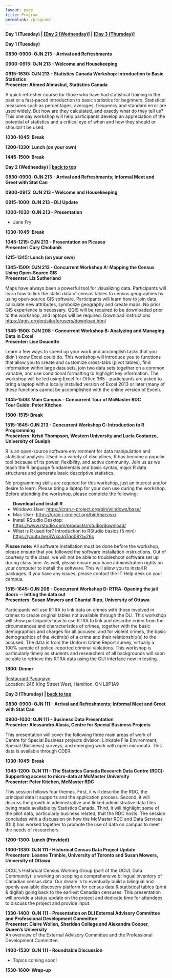 ```yaml
---
layout: page
title: Program
permalink: /program/
---
```


<p><b><a name="day-one">Day 1 (Tuesday)</a> | <a href="#day-two">[Day 2 (Wednesday)]</a> | <a href="#day-three">[Day 3 (Thursday)]</a></b>
</p>

<p>
<b>Day 1 (Tuesday)</b><p>
	
<table>
 <thead>
    <tr>
    </tr>
 </thead>
<tbody>
   <tr>   
	   <b><a name="1-1">0830-0900: OJN 213 - Arrival and Refreshments</a></b> <br>
</tr>
<p>
<tr>
	<b><a name="1-2">0900-0915: OJN 213 - Welcome and Housekeeping</a></b><br>

</tr>	
<p>
<tr>
	<b><a name="1-3">0915-1630: OJN 213 - Statistics Canada Workshop: Introduction to Basic Statistics</a><br>
Presenter: Ahmed Almaskut, Statistics Canada</b>	
<p>A quick refresher course for those who have had statistical training in the past or a fast-paced introduction to basic statistics for beginners. Statistical measures such as percentages, averages, frequency and standard error are used widely. But how are they calculated, and exactly what do they tell us? This one day workshop will help participants develop an appreciation of the potential of statistics and a critical eye of when and how they should or shouldn't be used.</p>
</tr>	
<p>
<tr>
	<b><a name="1-4">1030-1045: Break</a></b><br>
</tr>
<p>
<tr>
	<b><a name="1-6">1200-1330: Lunch (on your own)</a></b><br>
</tr>
<p>
<tr>
	<b><a name="1-8">1445-1500: Break</a></b><br>
</tr>
<p>
<p><p>
<tr>
<p><b><a name="day-two">Day 2 (Wednesday)</a> | <a href="#day-one">back to top</a></b></p>

</tr>

<p>
	
<tr>
<b><a name="2-1">0830-0900: OJN 213 - Arrival and Refreshments; Informal Meet and Greet with Stat Can</a></b><br>

</tr>
<p>
	
<tr>
<b><a name="2-2">0900-0915: OJN 213 - Welcome and Housekeeping</a></b><br>

</tr>
<p>

<tr>
<b><a name="2-3">0915-1000: OJN 213 - DLI Update</a></b><br>
</tr>

<p>

<tr>
<b><a name="2-4">1000-1030: OJN 213 - Presentation</a></b><br>

- Jane Fry
</tr>

<p>

<tr>
<b><a name="2-5">1030-1045: Break</a></b><br>
	
</tr>

<p>

<tr>
<b><a name="2-6">1045-1215: OJN 213 - Presentation on Picasso</a><br>
Presenter: Cory Chobanik</b>

</tr>

<p>

<tr>
<b><a name="2-7">1215-1345: Lunch (on your own)</a></b><br>

</tr>

<p>

<tr>
<b><a name="2-8a">1345-1500: OJN 213 - Concurrent Workshop A: Mapping the Census Using Open-Source GIS</a><br>
Presenter: Liz Sutherland</b>
<p>Maps have always been a powerful tool for visualizing data. Participants will learn how to link the static data of census tables to census geographies by using open-source GIS software. Participants will learn how to join data, calculate new attributes, symbolize geography and create maps. No prior GIS experience is necessary. QGIS will be required to be downloaded prior to the workshop, and laptops will be required. Download instructions <a href="https://qgis.org/en/site/forusers/download.html">https://qgis.org/en/site/forusers/download.html</a></p>

</tr>

<p>

<tr>
<b><a name="2-8b">1345-1500: OJN 208 - 	Concurrent Workshop B: Analyzing and Managing Data in Excel</a><br>
Presenter: Lise Doucette</b>
<p>Learn a few ways to speed up your work and accomplish tasks that you didn’t know Excel could do.  This workshop will introduce you to functions that allow you to create and customize cross-tabs (pivot tables), find information within large data sets, join two data sets together on a common variable, and use conditional formatting to highlight key information.  The workshop will be led using Excel for Office 365 – participants are asked to bring a laptop with a locally installed version of Excel 2013 or later (many of these functions cannot be accomplished with the online version of Excel).</p>

</tr>

<p>

<tr>
<b><a name="2-8c">1345-1500: Main Campus - Concurrent Tour of McMaster RDC</a><br>
Tour Guide: Peter Kitchen</b><br>
</tr>

<p>

<tr>
<b><a name="2-9">1500-1515: Break</a></b><br>

</tr>

<p>
<tr>
<b><a name="2-10c">1515-1645: OJN 213 -  Concurrent Workshop C: Introduction to R Programming</a><br>
Presenters: Kristi Thompson, Western University and Lucia Costanzo, University of Guelph</b>
<p>R is an open-source software environment for data manipulation and statistical analysis. Used in a variety of disciplines, R has become a popular tool because of its power, flexibility, and active community. Join us as we teach the R language fundamentals and basic syntax, major R data structures and generate basic descriptive statistics.</p>
	
<p>No programming skills are required for this workshop, just an interest and/or desire to learn. Please bring a laptop for your own use during the workshop. Before attending the workshop, please complete the following:</p>

<p><ul><b>Download and Install R</b>
	<li>Windows User: <a href="https://cran.r-project.org/bin/windows/base/">https://cran.r-project.org/bin/windows/base/</a></li>
	<li>Mac User: <a href="https://cran.r-project.org/bin/macosx/">https://cran.r-project.org/bin/macosx/</a></li> 
	<li>Install RStudio Desktop: <a href="https://www.rstudio.com/products/rstudio/download/">https://www.rstudio.com/products/rstudio/download/</a></li>
	<li>What is R used for? Introduction to RStudio basics (5 min): <a href="https://youtu.be/SWxoJqTqo08?t=26s">https://youtu.be/SWxoJqTqo08?t=26s</a></li>
</ul></p>
	
<p><b>Please note:</b> All software installation must be done before the workshop, please ensure that you followed the software installation instructions. Out of courtesy to the class, we will not be able to troubleshoot software set up during class time. As well, please ensure you have administration rights on your computer to install the software. This will allow you to install R packages.  If you have any issues, please contact the IT Help desk on your campus.</p>

</tr>

<p>
<tr>
<b><a name="2-10d">1515-1645: OJN 208 -  Concurrent Workshop D: RTRA: Opening the jail doors -- letting the data out</a><br>
	Presenters: Susan Mowers and Chantal Ripp, University of Ottawa</b>

<p>Participants will use RTRA to link data on crimes with those involved in crimes to create original tables not available through the DLI. This workshop will show participants how to use RTRA to link and describe crime from the circumstances and characteristics of crimes, together with the basic demographics and charges for all accused, and for violent crimes, the basic demographics of the victim(s) of a crime and their relationship(s) to the accused. The data is from the Uniform Crime Report survey, virtually a 100% sample of police-reported criminal violations. This workshop is particularly timely as students and researchers of all backgrounds will soon be able to retrieve this RTRA data using the GUI interface now in testing.</p>

</tr>

<p>

<tr>
<b><a name="2-11">1800: Dinner</a></b>
	<p><a href="https://joechatelain1989.wixsite.com/papagayohamilton">Restaurant Papagayo</a><br>
		Location: 246 King Street West, Hamilton, ON L8P1A9</p>

</tr>

<p>
<tr>
	<p><b><a name="day-three">Day 3 (Thursday)</a> | <a href="#day-one">back to top</a></b></p>
	
</tr>

<p>

<tr>

<b><a name="3-1">0830-0900: OJN 111 - Arrival and Refreshments; Informal Meet and Greet with Stat Can</a></b><br>

</tr>
<p>

<tr>
<b><a name="3-2">0900-1030: OJN 111 - Business Data Presentation</a><br>
Presenter: Alessandro Alasia, Centre for Special Business Projects</b>
<p>This presentation will cover the following three main areas of work of Centre for Special Business projects division: Linkable File Environment, Special (Business) surveys, and emerging work with open microdata. This data is available through CDER.</p>

</tr>
<p>

<tr>

<b><a name="3-3">1030-1045: Break</a></b><br>

</tr>
<p>

<tr>
<b><a name="3-4">1045-1200: OJN 111 - The Statistics Canada Research Data Centre (RDC): Supporting access to micro-data at 
McMaster University</a><br>
Presenter: Peter Kitchen, McMaster RDC</b>

<p>This session follows four themes. First, it will describe the RDC, the principal data it supports and the application process. Second, it will discuss the growth in administrative and linked administrative data files being made available by Statistics Canada. Third, it will highlight some of the pilot data, particularly business related, that the RDC hosts. The session concludes with a discussion on how the McMaster RDC and Data Services (DLI) has worked together to promote the use of data on campus to meet the needs of researchers.</p>

</tr>
<p>

<tr>
<b><a name="3-5">1200-1300: Lunch (Provided)</a></b><br>

</tr>

<p>

<tr>
<b><a name="3-5a">1300-1330: OJN 111 - Historical Census Data Project Update</a><br>
Presenters: Leanne Trimble, University of Toronto and Susan Mowers, University of Ottawa</b>

<p>OCUL’s Historical Census Working Group (part of the OCUL Data Community) is working on scoping a comprehensive bilingual inventory of Canadian census data. Our dream is to eventually build a bilingual and openly available discovery platform for census data & statistical tables (print & digital) going back to the earliest Canadian censuses. This presentation will provide a status update on the project and dedicate time for attendees to discuss the project and provide input.</p>
	
</tr>

<p>

<tr>
<b><a name="3-5b">1330-1400: OJN 111 - Presentation on DLI External Advisory Committee and Professional Development Committee</a><br>
Presenter: Claire Wollen, Sheridan College and Alexandra Cooper, Queen’s University</b><br>
An overview of the External Advisory Committee and the Professional Development Committee. 
</tr>

<p>

<tr>
<b><a name="3-6">1400-1530: OJN 111 - Roundtable Discussion</a></b><br>

- Topics coming soon!

</tr>
<p>

<tr>
<b><a name="3-7">1530-1600: Wrap-up</a></b>
</tr>
<p>



